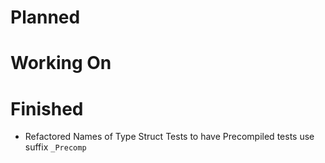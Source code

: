 # Planned

# Working On

# Finished
* Refactored Names of Type Struct Tests to have Precompiled tests use suffix `_Precomp`